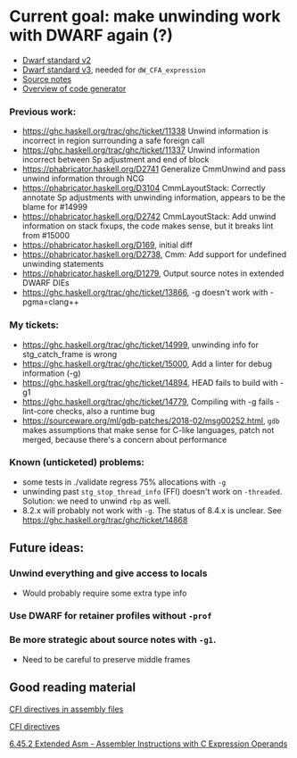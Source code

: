 # Current goal: make unwinding work with DWARF again (?)

* [Dwarf standard v2](http://www.dwarfstd.org/doc/dwarf-2.0.0.pdf)
* [Dwarf standard v3](http://www.dwarfstd.org/doc/Dwarf3.pdf), needed for `dW_CFA_expression`
* [Source notes](https://ghc.haskell.org/trac/ghc/wiki/SourceNotes)
* [Overview of code generator](https://ghc.haskell.org/trac/ghc/wiki/Commentary/Compiler/CodeGen/Overview)

### Previous work:
* https://ghc.haskell.org/trac/ghc/ticket/11338 Unwind information is incorrect in region surrounding a safe foreign call
* https://ghc.haskell.org/trac/ghc/ticket/11337 Unwind information incorrect between Sp adjustment and end of block
* https://phabricator.haskell.org/D2741 Generalize CmmUnwind and pass unwind information through NCG
* https://phabricator.haskell.org/D3104 CmmLayoutStack: Correctly annotate Sp adjustments with unwinding information, 
appears to be the blame for #14999
* https://phabricator.haskell.org/D2742 CmmLayoutStack: Add unwind information on stack fixups,
the code makes sense, but it breaks lint from #15000
* https://phabricator.haskell.org/D169, initial diff
* https://phabricator.haskell.org/D2738, Cmm: Add support for undefined unwinding statements
* https://phabricator.haskell.org/D1279, Output source notes in extended DWARF DIEs
* https://ghc.haskell.org/trac/ghc/ticket/13866, -g doesn't work with -pgma=clang++

### My tickets:
* https://ghc.haskell.org/trac/ghc/ticket/14999, unwinding info for stg_catch_frame is wrong
* https://ghc.haskell.org/trac/ghc/ticket/15000, Add a linter for debug information (-g)
* https://ghc.haskell.org/trac/ghc/ticket/14894, HEAD fails to build with -g1
* https://ghc.haskell.org/trac/ghc/ticket/14779, Compiling with -g fails -lint-core checks, also a runtime bug
* https://sourceware.org/ml/gdb-patches/2018-02/msg00252.html, `gdb` makes assumptions that make sense for C-like languages, patch not merged, because there's a concern about performance

### Known (unticketed) problems:
* some tests in ./validate regress 75% allocations with `-g`
* unwinding past `stg_stop_thread_info` (FFI) doesn't work on `-threaded`. Solution: we need to unwind `rbp` as well.
* 8.2.x will probably not work with `-g`. The status of 8.4.x is unclear. See https://ghc.haskell.org/trac/ghc/ticket/14868

## Future ideas:

### Unwind everything and give access to locals
* Would probably require some extra type info

### Use DWARF for retainer profiles without `-prof`

### Be more strategic about source notes with `-g1`.

* Need to be careful to preserve middle frames


## Good reading material

[CFI directives in assembly files](https://www.imperialviolet.org/2017/01/18/cfi.html)

[CFI directives](https://sourceware.org/binutils/docs-2.24/as/CFI-directives.html#CFI-directives)

[6.45.2 Extended Asm - Assembler Instructions with C Expression Operands](https://gcc.gnu.org/onlinedocs/gcc/Extended-Asm.html#Extended-Asm)
